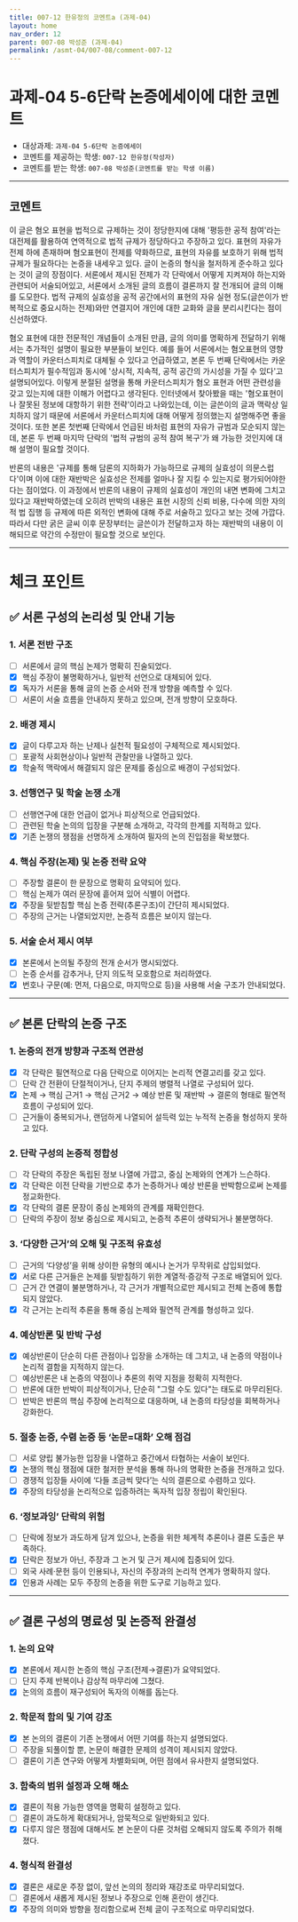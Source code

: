```yaml
---
title: 007-12 한유정의 코멘트a (과제-04) 
layout: home
nav_order: 12
parent: 007-08 박성준 (과제-04)
permalink: /asmt-04/007-08/comment-007-12
---
```


# 과제-04 5-6단락 논증에세이에 대한 코멘트

- 대상과제: `과제-04 5-6단락 논증에세이`
- 코멘트를 제공하는 학생: `007-12 한유정(작성자)` 
- 코멘트를 받는 학생: `007-08 박성준(코멘트를 받는 학생 이름)` 

---

## 코멘트

이 글은 혐오 표현을 법적으로 규제하는 것이 정당한지에 대해 '평등한 공적 참여'라는 대전제를 활용하여 연역적으로 법적 규제가 정당하다고 주장하고 있다. 표현의 자유가 전제 하에 존재하며 혐오표현이 전제를 약화하므로, 표현의 자유를 보호하기 위해 법적 규제가 필요하다는 논증을 내세우고 있다. 글이 논증의 형식을 철저하게 준수하고 있다는 것이 글의 장점이다. 서론에서 제시된 전제가 각 단락에서 어떻게 지켜져야 하는지와 관련되어 서술되어있고, 서론에서 소개된 글의 흐름이 결론까지 잘 전개되어 글의 이해를 도모한다. 법적 규제의 실효성을 공적 공간에서의 표현의 자유 실현 정도(글쓴이가 반복적으로 중요시하는 전제)와만 연결지어 개인에 대한 교화와 글을 분리시킨다는 점이 신선하였다.  

혐오 표현에 대한 전문적인 개념들이 소개된 만큼, 글의 의미를 명확하게 전달하기 위해서는 추가적인 설명이 필요한 부분들이 보인다. 예를 들어 서론에서는 혐오표현의 영향과 역할이 카운터스피치로 대체될 수 있다고 언급하였고, 본론 두 번째 단락에서는 카운터스피치가 필수적임과 동시에 '상시적, 지속적, 공적 공간의 가시성을 가질 수 있다'고 설명되어있다. 이렇게 분절된 설명을 통해 카운터스피치가 혐오 표현과 어떤 관련성을 갖고 있는지에 대한 이해가 어렵다고 생각된다. 인터넷에서 찾아봤을 때는 '혐오표현이나 잘못된 정보에 대항하기 위한 전략'이라고 나와있는데, 이는 글쓴이의 글과 맥락상 일치하지 않기 때문에 서론에서 카운터스피치에 대해 어떻게 정의했는지 설명해주면 좋을 것이다. 또한 본론 첫번째 단락에서 언급된 바처럼 표현의 자유가 규범과 모순되지 않는데, 본론 두 번째 마지막 단락의 '법적 규범의 공적 참여 복구'가 왜 가능한 것인지에 대해 설명이 필요할 것이다.  

반론의 내용은 '규제를 통해 담론의 지하화가 가능하므로 규제의 실효성이 의문스럽다'이며 이에 대한 재반박은 실효성은 전제를 얼마나 잘 지킬 수 있는지로 평가되어야한다는 점이었다. 이 과정에서 반론의 내용이 규제의 실효성이 개인의 내면 변화에 그치고 있다고 재반박하였는데 오히려 반박의 내용은 표현 시장의 신뢰 비용, 다수에 의한 자의적 법 집행 등 규제에 따른 외적인 변화에 대해 주로 서술하고 있다고 보는 것에 가깝다. 따라서 다만 굵은 글씨 이후 문장부터는 글쓴이가 전달하고자 하는 재반박의 내용이 이해되므로 약간의 수정만이 필요할 것으로 보인다.  

---

# 체크 포인트

## ✅ 서론 구성의 논리성 및 안내 기능

### **1. 서론 전반 구조**
- [ ] 서론에서 글의 핵심 논제가 명확히 진술되었다.  
- [x] 핵심 주장이 불명확하거나, 일반적 선언으로 대체되어 있다.  
- [x] 독자가 서론을 통해 글의 논증 순서와 전개 방향을 예측할 수 있다.  
- [ ] 서론이 서술 흐름을 안내하지 못하고 있으며, 전개 방향이 모호하다.

### **2. 배경 제시**
- [x] 글이 다루고자 하는 난제나 실천적 필요성이 구체적으로 제시되었다.  
- [ ] 포괄적 사회현상이나 일반적 관찰만을 나열하고 있다.  
- [x] 학술적 맥락에서 해결되지 않은 문제를 중심으로 배경이 구성되었다.

### **3. 선행연구 및 학술 논쟁 소개**
- [ ] 선행연구에 대한 언급이 없거나 피상적으로 언급되었다.  
- [ ] 관련된 학술 논의의 입장을 구분해 소개하고, 각각의 한계를 지적하고 있다.  
- [x] 기존 논쟁의 쟁점을 선명하게 소개하여 필자의 논의 진입점을 확보했다.

### **4. 핵심 주장(논제) 및 논증 전략 요약**
- [ ] 주장할 결론이 한 문장으로 명확히 요약되어 있다.  
- [ ] 핵심 논제가 여러 문장에 흩어져 있어 식별이 어렵다.  
- [x] 주장을 뒷받침할 핵심 논증 전략(추론구조)이 간단히 제시되었다.  
- [ ] 주장의 근거는 나열되었지만, 논증적 흐름은 보이지 않는다.

### **5. 서술 순서 제시 여부**
- [x] 본론에서 논의될 주장의 전개 순서가 명시되었다.  
- [ ] 논증 순서를 감추거나, 단지 의도적 모호함으로 처리하였다.  
- [x] 번호나 구문(예: 먼저, 다음으로, 마지막으로 등)을 사용해 서술 구조가 안내되었다.

---

## ✅ 본론 단락의 논증 구조 

### **1. 논증의 전개 방향과 구조적 연관성**
- [x] 각 단락은 필연적으로 다음 단락으로 이어지는 논리적 연결고리를 갖고 있다.  
- [ ] 단락 간 전환이 단절적이거나, 단지 주제의 병렬적 나열로 구성되어 있다.  
- [x] 논제 → 핵심 근거1 → 핵심 근거2 → 예상 반론 및 재반박 → 결론의 형태로 필연적 흐름이 구성되어 있다.  
- [ ] 근거들이 중복되거나, 랜덤하게 나열되어 설득력 있는 누적적 논증을 형성하지 못하고 있다.  

### **2. 단락 구성의 논증적 정합성**
- [ ] 각 단락의 주장은 독립된 정보 나열에 가깝고, 중심 논제와의 연계가 느슨하다.  
- [x] 각 단락은 이전 단락을 기반으로 추가 논증하거나 예상 반론을 반박함으로써 논제를 정교화한다.  
- [x] 각 단락의 결론 문장이 중심 논제와의 관계를 재확인한다.  
- [ ] 단락의 주장이 정보 중심으로 제시되고, 논증적 추론이 생략되거나 불분명하다.

### **3. ‘다양한 근거’의 오해 및 구조적 유효성**
- [ ] 근거의 ‘다양성’을 위해 상이한 유형의 예시나 논거가 무작위로 삽입되었다.  
- [x] 서로 다른 근거들은 논제를 뒷받침하기 위한 계열적·증강적 구조로 배열되어 있다.  
- [ ] 근거 간 연결이 불분명하거나, 각 근거가 개별적으로만 제시되고 전체 논증에 통합되지 않았다.  
- [x] 각 근거는 논리적 추론을 통해 중심 논제와 필연적 관계를 형성하고 있다.

### **4. 예상반론 및 반박 구성**
- [x] 예상반론이 단순히 다른 관점이나 입장을 소개하는 데 그치고, 내 논증의 약점이나 논리적 결함을 지적하지 않는다.  
- [ ] 예상반론은 내 논증의 약점이나 추론의 취약 지점을 정확히 지적한다.  
- [ ] 반론에 대한 반박이 피상적이거나, 단순히 "그럴 수도 있다"는 태도로 마무리된다.  
- [ ] 반박은 반론의 핵심 주장에 논리적으로 대응하며, 내 논증의 타당성을 회복하거나 강화한다.  

### **5. 절충 논증, 수렴 논증 등 ‘논문=대화’ 오해 점검**
- [ ] 서로 양립 불가능한 입장을 나열하고 중간에서 타협하는 서술이 보인다.  
- [x] 논쟁의 핵심 쟁점에 대한 철저한 분석을 통해 하나의 명확한 논증을 전개하고 있다.  
- [ ] 경쟁적 입장들 사이에 ‘다들 조금씩 맞다’는 식의 결론으로 수렴하고 있다.  
- [x] 주장의 타당성을 논리적으로 입증하려는 독자적 입장 정립이 확인된다.  

### **6. ‘정보과잉’ 단락의 위험**
- [ ] 단락에 정보가 과도하게 담겨 있으나, 논증을 위한 체계적 추론이나 결론 도출은 부족하다.  
- [x] 단락은 정보가 아닌, 주장과 그 논거 및 근거 제시에 집중되어 있다.  
- [ ] 외국 사례·문헌 등이 인용되나, 자신의 주장과의 논리적 연계가 명확하지 않다.  
- [x] 인용과 사례는 모두 주장의 논증을 위한 도구로 기능하고 있다.  

---

## ✅ 결론 구성의 명료성 및 논증적 완결성

### **1. 논의 요약**
- [x] 본론에서 제시한 논증의 핵심 구조(전제→결론)가 요약되었다.  
- [ ] 단지 주제 반복이나 감상적 마무리에 그쳤다.  
- [x] 논의의 흐름이 재구성되어 독자의 이해를 돕는다.

### **2. 학문적 함의 및 기여 강조**
- [x] 본 논의의 결론이 기존 논쟁에서 어떤 기여를 하는지 설명되었다.  
- [ ] 주장을 되풀이할 뿐, 논문이 해결한 문제의 성격이 제시되지 않았다.  
- [ ] 결론이 기존 연구와 어떻게 차별화되며, 어떤 점에서 유사한지 설명되었다.

### **3. 함축의 범위 설정과 오해 해소**
- [x] 결론이 적용 가능한 영역을 명확히 설정하고 있다.  
- [ ] 결론이 과도하게 확대되거나, 암묵적으로 일반화되고 있다.  
- [x] 다루지 않은 쟁점에 대해서도 본 논문이 다룬 것처럼 오해되지 않도록 주의가 취해졌다.

### **4. 형식적 완결성**
- [x] 결론은 새로운 주장 없이, 앞선 논의의 정리와 재강조로 마무리되었다.  
- [ ] 결론에서 새롭게 제시된 정보나 주장으로 인해 혼란이 생긴다.  
- [x] 주장의 의미와 방향을 정리함으로써 전체 글이 구조적으로 마무리되었다.
